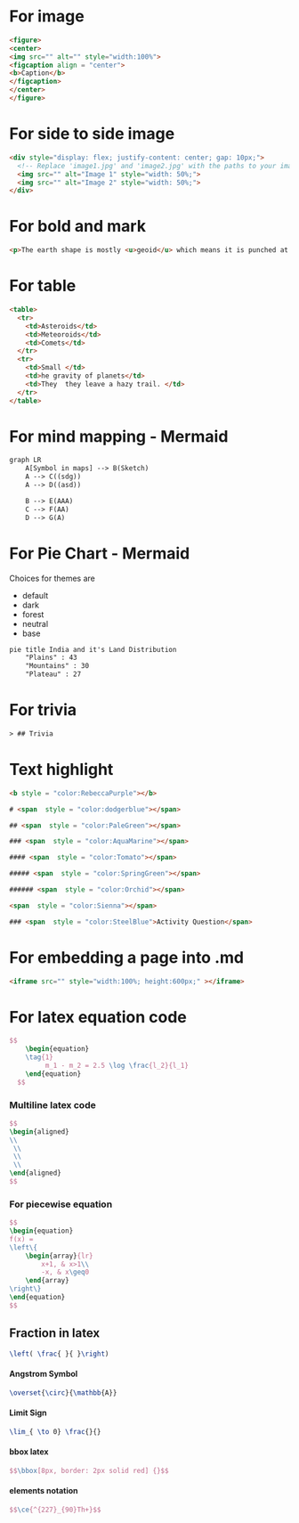 
# For image 
```html
<figure>
<center>
<img src="" alt="" style="width:100%">
<figcaption align = "center">
<b>Caption</b>
</figcaption>
</center>
</figure>
```


# For side to side image 
```html
<div style="display: flex; justify-content: center; gap: 10px;">
  <!-- Replace 'image1.jpg' and 'image2.jpg' with the paths to your images -->
  <img src="" alt="Image 1" style="width: 50%;">
  <img src="" alt="Image 2" style="width: 50%;">
</div>

```



# For bold and mark 
```html
<p>The earth shape is mostly <u>geoid</u> which means it is punched at the poles  </p>
```



# For table 

```html
<table> 
  <tr>  
    <td>Asteroids</td>  
    <td>Meteoroids</td> 
    <td>Comets</td> 
  </tr>  
  <tr>  
    <td>Small </td>  
    <td>he gravity of planets</td>  
    <td>They  they leave a hazy trail. </td>
  </tr>  
</table>
```


# For mind mapping  - Mermaid
```html
graph LR
    A[Symbol in maps] --> B(Sketch)
    A --> C((sdg))
    A --> D((asd))

	B --> E(AAA)
    C --> F(AA)
    D --> G(A)
```

# For Pie Chart - Mermaid
Choices for themes are 
+ default
+ dark
+ forest
+ neutral
+ base
```html
pie title India and it's Land Distribution
    "Plains" : 43
    "Mountains" : 30
    "Plateau" : 27
```

# For trivia 
```html
> ## Trivia
```


# Text highlight 
```html
<b style = "color:RebeccaPurple"></b>
```
```html
# <span  style = "color:dodgerblue"></span>
```
```html
## <span  style = "color:PaleGreen"></span>
```
```html
### <span  style = "color:AquaMarine"></span>
```
```html
#### <span  style = "color:Tomato"></span>
```
```html
##### <span  style = "color:SpringGreen"></span>
```
```html
###### <span  style = "color:Orchid"></span>
```
```html
<span  style = "color:Sienna"></span>
```
```html
### <span  style = "color:SteelBlue">Activity Question</span>
```

# For embedding a page into .md
```html
<iframe src="" style="width:100%; height:600px;" ></iframe>
```

# For latex equation code 
```latex
$$
    \begin{equation} 
    \tag{1}
	     m_1 - m_2 = 2.5 \log \frac{l_2}{l_1}  
    \end{equation}
  $$
```
### Multiline latex code 
```latex
$$
\begin{aligned}
\\
 \\
 \\
 \\
\end{aligned}
$$
```

### For piecewise equation
```latex
$$
\begin{equation}
f(x) = 
\left\{
    \begin{array}{lr}
        x+1, & x>1\\
        -x, & x\geq0
    \end{array}
\right\}
\end{equation}
$$
```

## Fraction in latex
```latex
\left( \frac{ }{ }\right)
```
#### Angstrom Symbol
```latex
\overset{\circ}{\mathbb{A}}
```

#### Limit Sign
```latex
\lim_{ \to 0} \frac{}{}
```

#### bbox latex
```latex
$$\bbox[8px, border: 2px solid red] {}$$
```

#### elements notation
```latex
$$\ce{^{227}_{90}Th+}$$
```